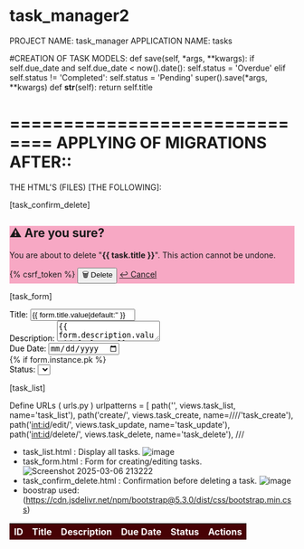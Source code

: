 # task_manager2

PROJECT NAME: task_manager
APPLICATION NAME: tasks

#CREATION OF TASK MODELS:
    def save(self, *args, **kwargs):
        if self.due_date and self.due_date < now().date():
            self.status = 'Overdue'
        elif self.status != 'Completed':
            self.status = 'Pending'
        super().save(*args, **kwargs)
    def __str__(self):
        return self.title

==============================
APPLYING OF MIGRATIONS AFTER::
==============================
THE HTML'S (FILES) [THE FOLLOWING]:

[task_confirm_delete]
<body>
    <div class="container mt-5">
        <div class="card shadow p-4 text-center" style="background-color: #F7A8C4;">
            <h2 class="text-danger">⚠ Are you sure?</h2>
            <p>You are about to delete "<strong>{{ task.title }}</strong>". This action cannot be undone.</p>
            <form method="POST">
                {% csrf_token %}
                <button type="submit" class="btn btn-danger btn-lg">🗑 Delete</button>
                <a href="{% url 'task_list' %}" class="btn btn-red btn-lg">↩ Cancel</a>
            </form>
        </div>
    </div>
</body>
 </body>
 </html>

[task_form]
            <div class="mb-3">
                <label for="id_title" class="form-label" style="color: black;">Title:</label>
                <input type="text" id="id_title" name="title" class="form-control text-center" placeholder="Enter Task Title" value="{{ form.title.value|default:'' }}">
            </div>
            <div class="mb-3">
                <label for="id_description" class="form-label" style="color: black;">Description:</label>
                <textarea id="id_description" name="description" class="form-control text-center" placeholder="Enter Task Description">{{ form.description.value|default:'' }}</textarea>
            </div>
            <div class="mb-3">
                <label for="id_due_date" class="form-label" style="color: black;">Due Date:</label>
                <input type="date" id="id_due_date" name="due_date" class="form-control text-center" value="{{ form.due_date.value|default:'' }}">
            </div>
            {% if form.instance.pk %} <!-- Only display for updates -->
            <div class="mb-3">
                <label for="id_status" class="form-label" style="color: black;">Status:</label>
                <select id="id_status" name="status" class="form-select text-center">
                    {% for choice in form.status.field.choices %}
                        <option value="{{ choice.0 }}" {% if choice.0 == form.status.value %}selected{% endif %}>
                            {{ choice.1 }}
                        </option>
                    {% endfor %}
                </select>
            </div>
</body>
[task_list]
 <table class="table table-striped table-dark text-center align-middle table-bordered">
            <thead class="thead-dark" style="background-color: rgb(71, 2, 5); color: white;">
                <tr>
                    <th>ID</th>
                    <th>Title</th>
                    <th>Description</th>
                    <th>Due Date</th>
                    <th>Status</th>
                    <th>Actions</th>
                </tr>
            </thead>
            <tbody>

 Define URLs ( urls.py ) 
 urlpatterns = [
    path('', views.task_list, name='task_list'),
    path('create/', views.task_create, name=////'task_create'),
    path('<int:id>/edit/', views.task_update, name='task_update'),
    path('<int:id>/delete/', views.task_delete, name='task_delete'),
///

-  task_list.html : Display all tasks.
   ![image](https://github.com/user-attachments/assets/5a515606-583b-49da-b551-8cc9a1a852d7)
 -  task_form.html : Form for creating/editing tasks.
   ![Screenshot 2025-03-06 213222](https://github.com/user-attachments/assets/15010979-6e8e-43a3-9e7b-1f1af6965ab1)
 -  task_confirm_delete.html : Confirmation before deleting a task.
     ![image](https://github.com/user-attachments/assets/ca5ab9c2-2a02-4312-a8f7-bafc798f3282)
 -  boostrap used:
     (https://cdn.jsdelivr.net/npm/bootstrap@5.3.0/dist/css/bootstrap.min.css)
